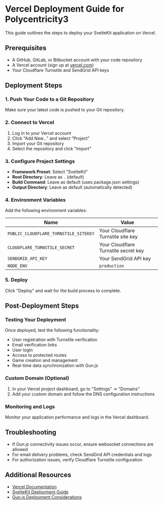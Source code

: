 # Vercel Deployment Guide for Polycentricity3

This guide outlines the steps to deploy your SvelteKit application on Vercel.

## Prerequisites

- A GitHub, GitLab, or Bitbucket account with your code repository
- A Vercel account (sign up at [vercel.com](https://vercel.com))
- Your Cloudflare Turnstile and SendGrid API keys

## Deployment Steps

### 1. Push Your Code to a Git Repository

Make sure your latest code is pushed to your Git repository.

### 2. Connect to Vercel

1. Log in to your Vercel account
2. Click "Add New..." and select "Project"
3. Import your Git repository
4. Select the repository and click "Import"

### 3. Configure Project Settings

- **Framework Preset**: Select "SvelteKit"
- **Root Directory**: Leave as `.` (default)
- **Build Command**: Leave as default (uses package.json settings)
- **Output Directory**: Leave as default (automatically detected)

### 4. Environment Variables

Add the following environment variables:

| Name | Value |
|------|-------|
| `PUBLIC_CLOUDFLARE_TURNSTILE_SITEKEY` | Your Cloudflare Turnstile site key |
| `CLOUDFLARE_TURNSTILE_SECRET` | Your Cloudflare Turnstile secret key |
| `SENDGRID_API_KEY` | Your SendGrid API key |
| `NODE_ENV` | `production` |

### 5. Deploy

Click "Deploy" and wait for the build process to complete.

## Post-Deployment Steps

### Testing Your Deployment

Once deployed, test the following functionality:
- User registration with Turnstile verification
- Email verification links
- User login
- Access to protected routes
- Game creation and management
- Real-time data synchronization with Gun.js

### Custom Domain (Optional)

1. In your Vercel project dashboard, go to "Settings" → "Domains"
2. Add your custom domain and follow the DNS configuration instructions

### Monitoring and Logs

Monitor your application performance and logs in the Vercel dashboard.

## Troubleshooting

- If Gun.js connectivity issues occur, ensure websocket connections are allowed
- For email delivery problems, check SendGrid API credentials and logs
- For authorization issues, verify Cloudflare Turnstile configuration

## Additional Resources

- [Vercel Documentation](https://vercel.com/docs)
- [SvelteKit Deployment Guide](https://kit.svelte.dev/docs/adapters)
- [Gun.js Deployment Considerations](https://gun.eco/docs/FAQ#how-do-i-deploy-gun-in-production)